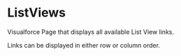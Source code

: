 # ListViews
Visualforce Page that displays all available List View links.

Links can be displayed in either row or column order.
